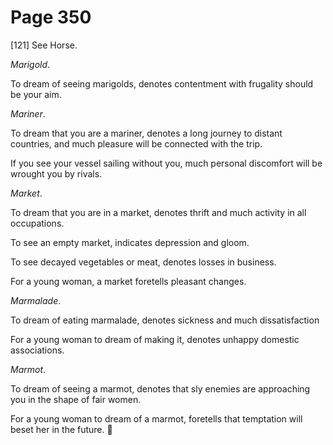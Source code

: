 # Page 350
[121] See Horse.


_Marigold_.


To dream of seeing marigolds, denotes contentment with frugality
should be your aim.


_Mariner_.


To dream that you are a mariner, denotes a long journey to distant countries,
and much pleasure will be connected with the trip.


If you see your vessel sailing without you, much personal discomfort
will be wrought you by rivals.


_Market_.


To dream that you are in a market, denotes thrift and much activity
in all occupations.


To see an empty market, indicates depression and gloom.


To see decayed vegetables or meat, denotes losses in business.


For a young woman, a market foretells pleasant changes.


_Marmalade_.


To dream of eating marmalade, denotes sickness and much dissatisfaction


For a young woman to dream of making it, denotes unhappy
domestic associations.


_Marmot_.


To dream of seeing a marmot, denotes that sly enemies are approaching
you in the shape of fair women.


For a young woman to dream of a marmot, foretells that temptation
will beset her in the future.
